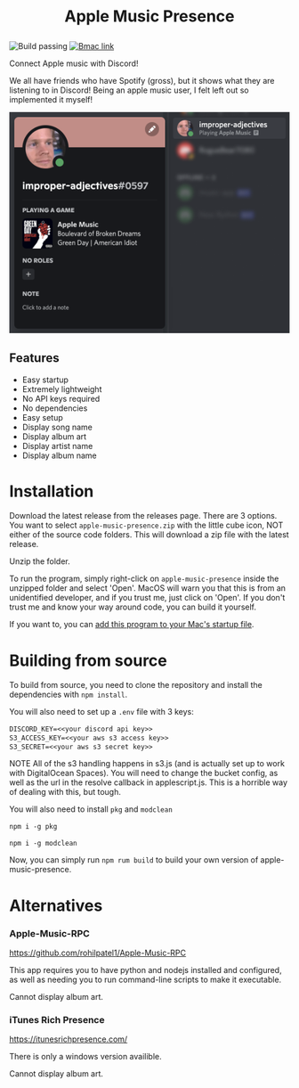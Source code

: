 <h1 align="center">

Apple Music Presence

</h1>

![Build passing](https://img.shields.io/badge/build-passing-brightgreen)
[![Bmac link](https://img.shields.io/badge/support-buy%20me%20a%20coffee-yellow)](https://buymeacoffee.com/jackcrane)

Connect Apple music with Discord!

We all have friends who have Spotify (gross), but it shows what they are listening to in Discord! Being an apple music user, I felt left out so implemented it myself!

![Preview](./preview.png)

## Features

- Easy startup
- Extremely lightweight
- No API keys required
- No dependencies
- Easy setup
- Display song name
- Display album art
- Display artist name
- Display album name

# Installation

Download the latest release from the releases page. There are 3 options. You want to select `apple-music-presence.zip` with the little cube icon, NOT either of the source code folders. This will download a zip file with the latest release.

Unzip the folder.

To run the program, simply right-click on `apple-music-presence` inside the unzipped folder and select 'Open'. MacOS will warn you that this is from an unidentified developer, and if you trust me, just click on 'Open'. If you don't trust me and know your way around code, you can build it yourself.

If you want to, you can [add this program to your Mac's startup file](https://support.apple.com/guide/mac-help/open-items-automatically-when-you-log-in-mh15189/mac#:~:text=Add%20or%20remove,then%20click%20Add.).

# Building from source

To build from source, you need to clone the repository and install the dependencies with `npm install`.

You will also need to set up a `.env` file with 3 keys:

```
DISCORD_KEY=<<your discord api key>>
S3_ACCESS_KEY=<<your aws s3 access key>>
S3_SECRET=<<your aws s3 secret key>>
```

NOTE All of the s3 handling happens in s3.js (and is actually set up to work with DigitalOcean Spaces). You will need to change the bucket config, as well as the url in the resolve callback in applescript.js. This is a horrible way of dealing with this, but tough.

You will also need to install `pkg` and `modclean`

```
npm i -g pkg
```

```
npm i -g modclean
```

Now, you can simply run `npm rum build` to build your own version of apple-music-presence.

# Alternatives

### Apple-Music-RPC

https://github.com/rohilpatel1/Apple-Music-RPC

This app requires you to have python and nodejs installed and configured, as well as needing you to run command-line scripts to make it executable.

Cannot display album art.

### iTunes Rich Presence

https://itunesrichpresence.com/

There is only a windows version availible.

Cannot display album art.
